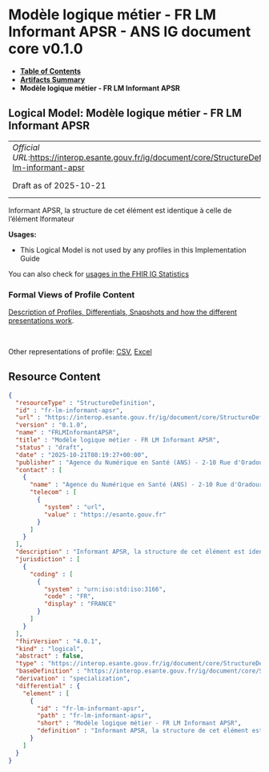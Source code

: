 # Modèle logique métier - FR LM Informant APSR - ANS IG document core v0.1.0

* [**Table of Contents**](toc.md)
* [**Artifacts Summary**](artifacts.md)
* **Modèle logique métier - FR LM Informant APSR**

## Logical Model: Modèle logique métier - FR LM Informant APSR 

| | |
| :--- | :--- |
| *Official URL*:https://interop.esante.gouv.fr/ig/document/core/StructureDefinition/fr-lm-informant-apsr | *Version*:0.1.0 |
| Draft as of 2025-10-21 | *Computable Name*:FRLMInformantAPSR |

 
Informant APSR, la structure de cet élément est identique à celle de l’élément Iformateur 

**Usages:**

* This Logical Model is not used by any profiles in this Implementation Guide

You can also check for [usages in the FHIR IG Statistics](https://packages2.fhir.org/xig/ans.document.fr.core|current/StructureDefinition/fr-lm-informant-apsr)

### Formal Views of Profile Content

 [Description of Profiles, Differentials, Snapshots and how the different presentations work](http://build.fhir.org/ig/FHIR/ig-guidance/readingIgs.html#structure-definitions). 

 

Other representations of profile: [CSV](StructureDefinition-fr-lm-informant-apsr.csv), [Excel](StructureDefinition-fr-lm-informant-apsr.xlsx) 



## Resource Content

```json
{
  "resourceType" : "StructureDefinition",
  "id" : "fr-lm-informant-apsr",
  "url" : "https://interop.esante.gouv.fr/ig/document/core/StructureDefinition/fr-lm-informant-apsr",
  "version" : "0.1.0",
  "name" : "FRLMInformantAPSR",
  "title" : "Modèle logique métier - FR LM Informant APSR",
  "status" : "draft",
  "date" : "2025-10-21T08:19:27+00:00",
  "publisher" : "Agence du Numérique en Santé (ANS) - 2-10 Rue d'Oradour-sur-Glane, 75015 Paris",
  "contact" : [
    {
      "name" : "Agence du Numérique en Santé (ANS) - 2-10 Rue d'Oradour-sur-Glane, 75015 Paris",
      "telecom" : [
        {
          "system" : "url",
          "value" : "https://esante.gouv.fr"
        }
      ]
    }
  ],
  "description" : "Informant APSR, la structure de cet élément est identique à celle de l’élément Iformateur",
  "jurisdiction" : [
    {
      "coding" : [
        {
          "system" : "urn:iso:std:iso:3166",
          "code" : "FR",
          "display" : "FRANCE"
        }
      ]
    }
  ],
  "fhirVersion" : "4.0.1",
  "kind" : "logical",
  "abstract" : false,
  "type" : "https://interop.esante.gouv.fr/ig/document/core/StructureDefinition/fr-lm-informant-apsr",
  "baseDefinition" : "https://interop.esante.gouv.fr/ig/document/core/StructureDefinition/fr-lm-informateur",
  "derivation" : "specialization",
  "differential" : {
    "element" : [
      {
        "id" : "fr-lm-informant-apsr",
        "path" : "fr-lm-informant-apsr",
        "short" : "Modèle logique métier - FR LM Informant APSR",
        "definition" : "Informant APSR, la structure de cet élément est identique à celle de l’élément Iformateur"
      }
    ]
  }
}

```
